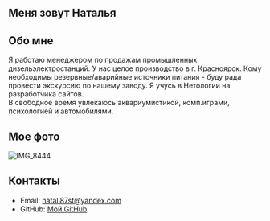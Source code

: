 ## Меня зовут Наталья
## Обо мне
 Я работаю менеджером по продажам промышленных дизельэлектростанций. У нас целое производство в г. Красноярск. Кому необходимы резервные/аварийные источники питания - буду рада провести экскурсию по нашему заводу. 
Я учусь в Нетологии на разработчика сайтов.  
В свободное время увлекаюсь аквариумистикой, комп.играми, психологией и автомобилями. 
## Мое фото
![IMG_8444](https://github.com/user-attachments/assets/f5e26607-6afa-41f5-94d8-a728607e3ae8)

## Контакты
- Email: natali87st@yandex.com
- GitHub: [Мой GitHub](https://github.com/NataliSt-pixel)
  
